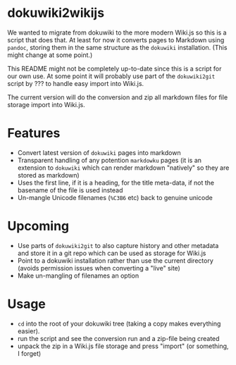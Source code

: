 # dokuwiki2wikijs

We wanted to migrate from dokuwiki to the more modern Wiki.js so this is a script that does that.
At least for now it converts pages to Markdown using `pandoc`, storing them in the same structure as the `dokuwiki` installation.
(This might change at some point.)

This README might not be completely up-to-date since this is a script for our own use.
At some point it will probably use part of the `dokuwiki2git` script by ??? to handle easy import into Wiki.js.

The current version will do the conversion and zip all markdown files for file storage import into Wiki.js.

# Features

- Convert latest version of `dokuwiki` pages into markdown
- Transparent handling of any potention `markdowku` pages (it is an extension to `dokuwiki` which can render markdown "natively" so they are stored as markdown)
- Uses the first line, if it is a heading, for the title meta-data, if not the basename of the file is used instead
- Un-mangle Unicode filenames (`%C3B6` etc) back to genuine unicode

# Upcoming

- Use parts of `dokuwiki2git` to also capture history and other metadata and store it in a git repo which can be used as storage for Wiki.js
- Point to a dokuwiki installation rather than use the current directory (avoids permission issues when converting a "live" site)
- Make un-mangling of filenames an option

# Usage

- `cd` into the root of your dokuwiki tree (taking a copy makes everything easier).
- run the script and see the conversion run and a zip-file being created
- unpack the zip in a Wiki.js file storage and press "import" (or something, I forget)
